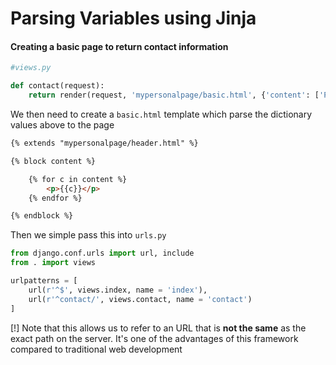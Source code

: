 # Parsing Variables using Jinja 

#### Creating a basic page to return contact information 

```python 
#views.py 

def contact(request):
    return render(request, 'mypersonalpage/basic.html', {'content': ['Please email the headmaster by referring to his local pub overlord', 'figuituot@gmail.com']})

```


We then need to create a `basic.html` template which parse the dictionary values above to the page

```html
{% extends "mypersonalpage/header.html" %}

{% block content %}

    {% for c in content %}
        <p>{{c}}</p>
    {% endfor %}

{% endblock %}
```

Then we simple pass this into `urls.py`

```python
from django.conf.urls import url, include 
from . import views

urlpatterns = [
    url(r'^$', views.index, name = 'index'),
    url(r'^contact/', views.contact, name = 'contact')
]
```

[!] Note that this allows us to refer to an URL that is **not the same** as the exact path on the server. It's one of the advantages of this framework compared to traditional web development